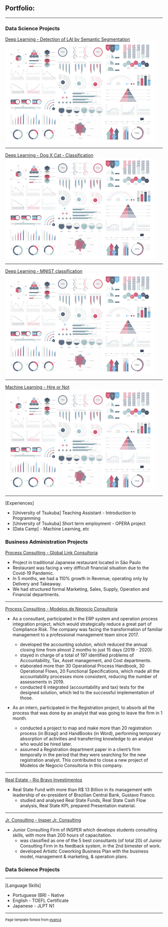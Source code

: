 ## Portfolio:

---

### Data Science Projects 

[Deep Learning - Detection of LAI by Semantic Segmentation](/sample_page)
<img src="images/dummy_thumbnail.jpg?raw=true"/>

---
[Deep Learning - Dog X Cat - Classification](/pdf/sample_presentation.pdf)
<img src="images/dummy_thumbnail.jpg?raw=true"/>

---
[Deep Learning - MNIST classification](http://example.com/)
<img src="images/dummy_thumbnail.jpg?raw=true"/>

---
[Machine Learning - Hire or Not](http://example.com/)
<img src="images/dummy_thumbnail.jpg?raw=true"/>

---
[Experiences]
- [University of Tsukuba] Teaching Assistant - Introduction to Programming
- [University of Tsukuba] Short term employment - OPERA project
- [Data Camp] - Machine Learning, etc

### Business Administration Projects

[Process Consulting - Global Link Consultoria](/sample_page)
- Project in traditional Japanese restaurant located in São Paulo
- Restaurant was facing a very difficult financial situation due to the Covid-19 Pandemic.
- In 5 months, we had a 110% growth in Revenue, operating only by Delivery and Takeaway.
- We had structured formal Marketing, Sales, Supply, Operation and Financial departments.

---
[Process Consulting - Modelos de Negocio Consultoria](/sample_page)
- As a consultant, participated in the ERP system and operation process integration project, which would strategically reduce a great part of Compliance Risk. The company was facing the transformation of familiar management to a professional management team since 2017.
  - developed the accounting solution, which reduced the annual closing time from almost 2 months to just 15 days (2019 - 2020).
  - stayed in charge of a total of 197 identified problems of Accountability, Tax, Asset management, and Cost departments. 
  - elaborated more than 30 Operational Process Handbook, 30 Operational Flows, 20 Functional Specifications, which made all the accountability processes more consistent, reducing the number of assessments in 2019.
  - conducted 6 integrated (accountability and tax) tests for the designed solution, which led to the successful implementation of those.

- As an intern, participated in the Registration project, to absorb all the process that was done by an analyst that was going to leave the firm in 1 month.
  - conducted a project to map and make more than 20 registration process (in Bizagi) and HandBooks (in Word), performing temporary absorption of activities and transferring knowledge to an analyst who would be hired later.
  - assumed a Registration department paper in a client’s firm temporally in the period that they were searching for the new registration analyst. This contributed to close a new project of Modelos de Negocio Consultoria in this company.

---
[Real Estate - Rio Bravo Investimentos](/sample_page)
- Real State Fund with more than R$ 13 Billion in its management with leadership of ex-president of Brazilian Central Bank, Gustavo Franco.
  - studied and analysed Real State Funds, Real State Cash Flow analysis, Real State KPI, prepared Presentation material.

---
[Jr. Consulting - Insper Jr. Consulting](/sample_page)
- Junior Consulting Firm of INSPER which develops students consulting skills, with more than 200 hours of capacitation.
  - was classified as one of the 5 best consultants (of total 20) of Junior Consulting Firm in its feedback system, in the 2nd bimester of work.
  - developed Artistic Coworking Business Plan with the business model, management & marketing, & operation plans.

### Data Science Projects 

---
[Language Skills]

- Portuguese (BR) - Native
- English - TOEFL Certificate
- Japanese - JLPT N1



---
<p style="font-size:11px">Page template forked from <a href="https://github.com/evanca/quick-portfolio">evanca</a></p>
<!-- Remove above link if you don't want to attibute -->

